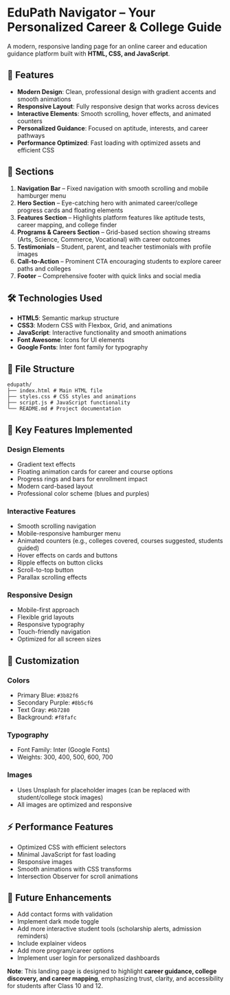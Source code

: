 # EduPath Navigator – Your Personalized Career & College Guide

A modern, responsive landing page for an online career and education guidance platform built with **HTML, CSS, and JavaScript**.  

## 🚀 Features

- **Modern Design**: Clean, professional design with gradient accents and smooth animations  
- **Responsive Layout**: Fully responsive design that works across devices  
- **Interactive Elements**: Smooth scrolling, hover effects, and animated counters  
- **Personalized Guidance**: Focused on aptitude, interests, and career pathways  
- **Performance Optimized**: Fast loading with optimized assets and efficient CSS  

## 📑 Sections

1. **Navigation Bar** – Fixed navigation with smooth scrolling and mobile hamburger menu  
2. **Hero Section** – Eye-catching hero with animated career/college progress cards and floating elements  
3. **Features Section** – Highlights platform features like aptitude tests, career mapping, and college finder  
4. **Programs & Careers Section** – Grid-based section showing streams (Arts, Science, Commerce, Vocational) with career outcomes  
5. **Testimonials** – Student, parent, and teacher testimonials with profile images  
6. **Call-to-Action** – Prominent CTA encouraging students to explore career paths and colleges  
7. **Footer** – Comprehensive footer with quick links and social media  

## 🛠️ Technologies Used

- **HTML5**: Semantic markup structure  
- **CSS3**: Modern CSS with Flexbox, Grid, and animations  
- **JavaScript**: Interactive functionality and smooth animations  
- **Font Awesome**: Icons for UI elements  
- **Google Fonts**: Inter font family for typography  

## 📂 File Structure

```
edupath/
├── index.html # Main HTML file
├── styles.css # CSS styles and animations
├── script.js # JavaScript functionality
└── README.md # Project documentation

```
## 🎨 Key Features Implemented

### Design Elements
- Gradient text effects  
- Floating animation cards for career and course options  
- Progress rings and bars for enrollment impact  
- Modern card-based layout  
- Professional color scheme (blues and purples)  

### Interactive Features
- Smooth scrolling navigation  
- Mobile-responsive hamburger menu  
- Animated counters (e.g., colleges covered, courses suggested, students guided)  
- Hover effects on cards and buttons  
- Ripple effects on button clicks  
- Scroll-to-top button  
- Parallax scrolling effects  

### Responsive Design
- Mobile-first approach  
- Flexible grid layouts  
- Responsive typography  
- Touch-friendly navigation  
- Optimized for all screen sizes  

## 🎨 Customization

### Colors
- Primary Blue: `#3b82f6`  
- Secondary Purple: `#8b5cf6`  
- Text Gray: `#6b7280`  
- Background: `#f8fafc`  

### Typography
- Font Family: Inter (Google Fonts)  
- Weights: 300, 400, 500, 600, 700  

### Images
- Uses Unsplash for placeholder images (can be replaced with student/college stock images)  
- All images are optimized and responsive  

## ⚡ Performance Features

- Optimized CSS with efficient selectors  
- Minimal JavaScript for fast loading  
- Responsive images  
- Smooth animations with CSS transforms  
- Intersection Observer for scroll animations  

## 🔮 Future Enhancements

- Add contact forms with validation  
- Implement dark mode toggle  
- Add more interactive student tools (scholarship alerts, admission reminders)  
- Include explainer videos  
- Add more program/career options  
- Implement user login for personalized dashboards  

**Note**: This landing page is designed to highlight **career guidance, college discovery, and career mapping**, emphasizing trust, clarity, and accessibility for students after Class 10 and 12.  
